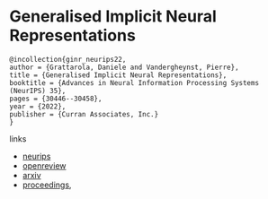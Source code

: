 # Generalised Implicit Neural Representations

```
@incollection{ginr_neurips22,
author = {Grattarola, Daniele and Vandergheynst, Pierre},
title = {Generalised Implicit Neural Representations},
booktitle = {Advances in Neural Information Processing Systems (NeurIPS) 35},
pages = {30446--30458},
year = {2022},
publisher = {Curran Associates, Inc.}
}
```

links
- [neurips](https://nips.cc/Conferences/2022/Schedule?showEvent=54580)
- [openreview](https://openreview.net/forum?id=2fD1Ux9InIW)
- [arxiv](https://arxiv.org/abs/2205.15674)
- [proceedings](https://papers.nips.cc//paper_files/paper/2022/hash/c44a04289beaf0a7d968a94066a1d696-Abstract-Conference.html),
